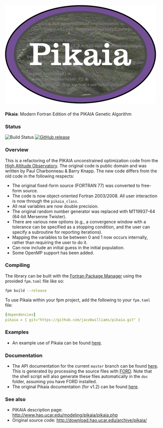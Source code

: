 ![pikaia](media/logo.png)
============

**Pikaia**: Modern Fortran Edition of the PIKAIA Genetic Algorithm

### Status

![Build Status](https://github.com/jacobwilliams/pikaia/actions/workflows/CI.yml/badge.svg) [![GitHub release](https://img.shields.io/github/release/jacobwilliams/pikaia.svg?style=plastic)](https://github.com/jacobwilliams/pikaia/releases/latest)

### Overview

This is a refactoring of the PIKAIA unconstrained optimization code from the [High Altitude Observatory](http://www.hao.ucar.edu/modeling/pikaia/pikaia.php).  The original code is public domain and was written by Paul Charbonneau & Barry Knapp.  The new code differs from the old code in the following respects:

  * The original fixed-form source (FORTRAN 77) was converted to free-form source.
  * The code is now object-oriented Fortran 2003/2008.  All user interaction is now through the   ```pikaia_class```.
  * All real variables are now double precision.
  * The original random number generator was replaced with MT19937-64 (64-bit Mersenne Twister).
  * There are various new options (e.g., a convergence window with a tolerance can be specified as a   stopping condition, and the user can specify a subroutine for reporting iterations).
  * Mapping the variables to be between 0 and 1 now occurs internally, rather than requiring the user   to do it.
  * Can now include an initial guess in the initial population.
  * Some OpenMP support has been added.

### Compiling

The library can be built with the [Fortran Package Manager](https://github.com/fortran-lang/fpm) using the provided `fpm.toml` file like so:

```bash
fpm build --release
```

To use Pikaia within your fpm project, add the following to your `fpm.toml` file:

```yml
[dependencies]
pikaia = { git="https://github.com/jacobwilliams/pikaia.git" }
```

### Examples

 * An example use of Pikaia can be found [here](http://degenerateconic.com/earth-mars-free-return/).

### Documentation

 * The API documentation for the current ```master``` branch can be found [here](https://jacobwilliams.github.io/pikaia/).  This is generated by processing the source files with [FORD](https://github.com/Fortran-FOSS-Programmers/ford).  Note that the shell script will also generate these files automatically in the ```doc``` folder, assuming you have FORD installed.
 * The original Pikaia documentation (for v1.2) can be found [here](http://www.hao.ucar.edu/modeling/pikaia/relnotes.ps).

### See also

 * PIKAIA description page: http://www.hao.ucar.edu/modeling/pikaia/pikaia.php
 * Original source code: http://download.hao.ucar.edu/archive/pikaia/

